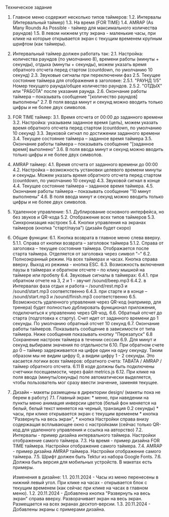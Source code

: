 Техническое задание

1. Главное меню содержит несколько типов таймеров:
    1.2. Интервалы (Интервальный таймер)
    1.3. На время (FOR TIME)
    1.4. AMRAP (As Many Rounds As Possible - таймер для максимального количества раундов)
    1.5. В левом нижнем углу экрана - маленькие часы, при клике на которые открывается экран с текущим временем крупным шрифтом (как таймеры).
2. Интервальный таймер должен работать так:
    2.1. Настройка: количества раундов (по умолчанию 8), времени работы (минуты + секунды), отдыха (минуты + секунды), можем указать время обратного отсчета перед стартом (countdown, по умолчанию 10 секунд)
    2.3. Звуковые сигналы при переключении фаз
    2.5. Текущее состояние таймера для отображения в заголовке:
        2.5.1. "РАУНД 1/5" Номер текущего раунда/общее количество раундов. 
        2.5.2. "ОТДЫХ" или "РАБОТА" после указания раунда.
    2.6. Окончание работы таймера – показывать сообщение "[количество раундов]  выполнены"
    2.7. В поля ввода минут и секунд можно вводить только цифры и не более двух символов.
3. FOR TIME таймер:
    3.1. Время отсчета от 00:00 до заданного времени
    3.2. Настройка: указываем заданное время (цель), можем указать время обратного отсчета перед стартом (countdown, по умолчанию 10 секунд)
    3.3. Звуковой сигнал по достижении заданного времени
    3.4. Текущее состояние таймера – заданное время таймера
    3.5. Окончание работы таймера – показывать сообщение "[заданное время] выполнено"
    3.6. В поля ввода минут и секунд можно вводить только цифры и не более двух символов.
4. AMRAP таймер:
    4.1. Время отсчета от заданного времени до 00:00
    4.2. Настройка – возможность установки целевого времени минуты и секунды. Можем указать время обратного отсчета перед стартом (countdown, по умолчанию 10 секунд)
    4.3. Звуковой сигнал в конце 
    4.4. Текущее состояние таймера – заданное время таймера.
    4.5. Окончание работы таймера – показывать сообщение "10 минут выполнены"
    4.6. В поля ввода минут и секунд можно вводить только цифры и не более двух символов.
5. Удаленное управление:
    5.1. Дублирование основного интерфейса, но без звуков и QR-кода
    5.2. Отображение всех типов таймеров
    5.3. Синхронизация настроек
    5.4. Кнопки управления на экранах таймеров (кнопка "старт/пауза") (дизайн будет скоро)
6. Общие функции:
    6.1. Кнопка возврата в главное меню слева вверху. 
        5.1.1. Справа от кнопки возврата – заголовок таймера 
        5.1.2. Справа от заголовка – текущее состояние таймера. Отображается после старта таймера. Отделяется от заголовка через символ "–"
    6.2. Полноэкранный режим. На всех таймерах и часах. Кнопка справа вверху. Выход из режима - кнопка ESC.
    6.3. Возможность включения паузы в таймерах и обратном отсчете – по клику мышкой на таймере или пробелу
    6.4. Звуковые сигналы в таймерах:
        6.4.1. при обратном отчете на 3, 2 и 1 - звучит /sound/beep.mp3
        6.4.2. в Интервалах фаза отдых и работа – /sound/rest.mp3 и /sound/start.mp3 соответственно
        6.4.3. при старте и в конце – /sound/start.mp3 и /sound/finish.mp3 соответственно
    6.5. Возможность удаленного управления через QR-код (например, для тренера) будет полностью дублировать функционал приложения, подключиться к управлению через QR-код.
    6.6. Обратный отсчет до старта (подготовка к старту). Счет идет от заданного времени до 1 секунды. По умолчанию обратный отсчет 10 секунд
    6.7. Окончание работы таймеров. Показывать сообщение в зависимости от типа таймера. Ниже сообщения показывать кнопку "Перезапуск"
    6.8 Сохранение настроек таймера в течении сессии
    6.9. Для минут и секунд выбираем значения по отдельности
    6.10. При обратном счете до 0 – таймер задерживается на цифре один на одну секунду. Таким образом мы не видим цифру 0, а видим цифру 1 - 2 секунды. Это касается логики всех таймеров: обратного счета: TABATA / AMRAP / таймер обратного отсчета. 
    6.11 В коде должны быть подключены счетчики посещаемости, через файл metrics.js
    6.12. При клике на поля ввода (минуты/секунды) поле автоматически выделяется, чтобы пользователь мог сразу ввести значение, заменяя текущее.
    
7. Дизайн – макеты размещены в директории design/ (макеты пока не берем в работу)
    7.1. Главный экран:
        * меню, при наведении на пункты меню анимация инверсии цветов (белый фон меняется на белый, белый текст меняется на черный, транзиция 0.2 секунды)
        * часы, при клике открывается экран с текущим временем
        * кнопка "Развернуть на весь экран", 
        * кнопка Настройки справа внизу содержащая всплывающее окно с настройками (сейчас только QR-код для удаленного управления и ссылка на авторство)
    7.2. Интервалы - пример дизайна интервального таймера. Настройки отображение самого таймера.
    7.3. На время - пример дизайна FOR TIME таймера. Настройки отображение самого таймера.
    7.4. AMRAP - пример дизайна AMRAP таймера. Настройки отображение самого таймера.
    7.5. Шрифт должен быть Tektur из набора Google Fonts.
    7.6. Должна быть версия для мобильных устройств. В макетах есть примеры.

    Изменения в дизайне:
    1.1. 20.11.2024 - Часы из меню перенесены в нижний левый угол. При клике на часах - открывается блок с текущим временем (как сейчас при клике на часах в главном меню).
    1.2. 20.11.2024 - Добавлена кнопка "Развернуть на весь экран" справа вверху. Разворачивает экран на весь экран. Размещается на всех экранах десктоп-версии.
    1.3. 20.11.2024 - Добавлены экраны с примерами дизайна.